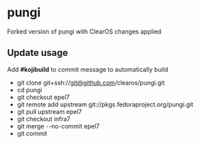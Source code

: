 # pungi

Forked version of pungi with ClearOS changes applied

## Update usage
  Add __#kojibuild__ to commit message to automatically build

* git clone git+ssh://git@github.com/clearos/pungi.git
* cd pungi
* git checkout epel7
* git remote add upstream git://pkgs.fedoraproject.org/pungi.git
* git pull upstream epel7
* git checkout infra7
* git merge --no-commit epel7
* git commit
